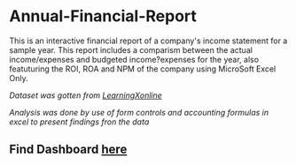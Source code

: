 # Annual-Financial-Report
This is an interactive financial report of a company's income statement for a sample year. This report includes a comparism between the actual income/expenses and budgeted income?expenses for the year, also featuturing the ROI, ROA and NPM of the company using MicroSoft Excel Only.

*Dataset was gotten from [LearningXonline](https://www.youtube.com/@LearningXOnline)*

*Analysis was done by use of form controls and accounting formulas in excel to present findings fron the data*

## Find Dashboard [here](https://github.com/IfunanyaBee/Annual-Financial-Report/raw/main/Financial%20Dashboard%20(1).xlsx)
